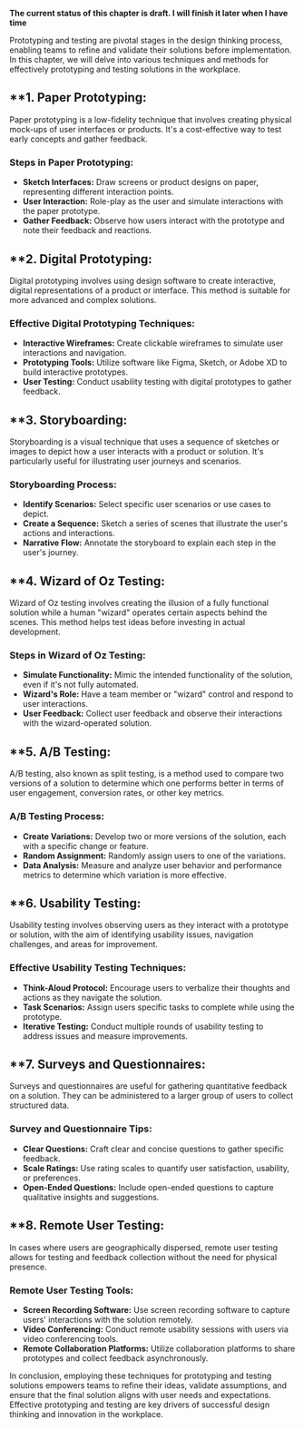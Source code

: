 **The current status of this chapter is draft. I will finish it later when I have time**

Prototyping and testing are pivotal stages in the design thinking process, enabling teams to refine and validate their solutions before implementation. In this chapter, we will delve into various techniques and methods for effectively prototyping and testing solutions in the workplace.

\*\*1. **Paper Prototyping:**
-----------------------------

Paper prototyping is a low-fidelity technique that involves creating physical mock-ups of user interfaces or products. It's a cost-effective way to test early concepts and gather feedback.

### **Steps in Paper Prototyping:**

* **Sketch Interfaces:** Draw screens or product designs on paper, representing different interaction points.
* **User Interaction:** Role-play as the user and simulate interactions with the paper prototype.
* **Gather Feedback:** Observe how users interact with the prototype and note their feedback and reactions.

\*\*2. **Digital Prototyping:**
-------------------------------

Digital prototyping involves using design software to create interactive, digital representations of a product or interface. This method is suitable for more advanced and complex solutions.

### **Effective Digital Prototyping Techniques:**

* **Interactive Wireframes:** Create clickable wireframes to simulate user interactions and navigation.
* **Prototyping Tools:** Utilize software like Figma, Sketch, or Adobe XD to build interactive prototypes.
* **User Testing:** Conduct usability testing with digital prototypes to gather feedback.

\*\*3. **Storyboarding:**
-------------------------

Storyboarding is a visual technique that uses a sequence of sketches or images to depict how a user interacts with a product or solution. It's particularly useful for illustrating user journeys and scenarios.

### **Storyboarding Process:**

* **Identify Scenarios:** Select specific user scenarios or use cases to depict.
* **Create a Sequence:** Sketch a series of scenes that illustrate the user's actions and interactions.
* **Narrative Flow:** Annotate the storyboard to explain each step in the user's journey.

\*\*4. **Wizard of Oz Testing:**
--------------------------------

Wizard of Oz testing involves creating the illusion of a fully functional solution while a human "wizard" operates certain aspects behind the scenes. This method helps test ideas before investing in actual development.

### **Steps in Wizard of Oz Testing:**

* **Simulate Functionality:** Mimic the intended functionality of the solution, even if it's not fully automated.
* **Wizard's Role:** Have a team member or "wizard" control and respond to user interactions.
* **User Feedback:** Collect user feedback and observe their interactions with the wizard-operated solution.

\*\*5. **A/B Testing:**
-----------------------

A/B testing, also known as split testing, is a method used to compare two versions of a solution to determine which one performs better in terms of user engagement, conversion rates, or other key metrics.

### **A/B Testing Process:**

* **Create Variations:** Develop two or more versions of the solution, each with a specific change or feature.
* **Random Assignment:** Randomly assign users to one of the variations.
* **Data Analysis:** Measure and analyze user behavior and performance metrics to determine which variation is more effective.

\*\*6. **Usability Testing:**
-----------------------------

Usability testing involves observing users as they interact with a prototype or solution, with the aim of identifying usability issues, navigation challenges, and areas for improvement.

### **Effective Usability Testing Techniques:**

* **Think-Aloud Protocol:** Encourage users to verbalize their thoughts and actions as they navigate the solution.
* **Task Scenarios:** Assign users specific tasks to complete while using the prototype.
* **Iterative Testing:** Conduct multiple rounds of usability testing to address issues and measure improvements.

\*\*7. **Surveys and Questionnaires:**
--------------------------------------

Surveys and questionnaires are useful for gathering quantitative feedback on a solution. They can be administered to a larger group of users to collect structured data.

### **Survey and Questionnaire Tips:**

* **Clear Questions:** Craft clear and concise questions to gather specific feedback.
* **Scale Ratings:** Use rating scales to quantify user satisfaction, usability, or preferences.
* **Open-Ended Questions:** Include open-ended questions to capture qualitative insights and suggestions.

\*\*8. **Remote User Testing:**
-------------------------------

In cases where users are geographically dispersed, remote user testing allows for testing and feedback collection without the need for physical presence.

### **Remote User Testing Tools:**

* **Screen Recording Software:** Use screen recording software to capture users' interactions with the solution remotely.
* **Video Conferencing:** Conduct remote usability sessions with users via video conferencing tools.
* **Remote Collaboration Platforms:** Utilize collaboration platforms to share prototypes and collect feedback asynchronously.

In conclusion, employing these techniques for prototyping and testing solutions empowers teams to refine their ideas, validate assumptions, and ensure that the final solution aligns with user needs and expectations. Effective prototyping and testing are key drivers of successful design thinking and innovation in the workplace.

